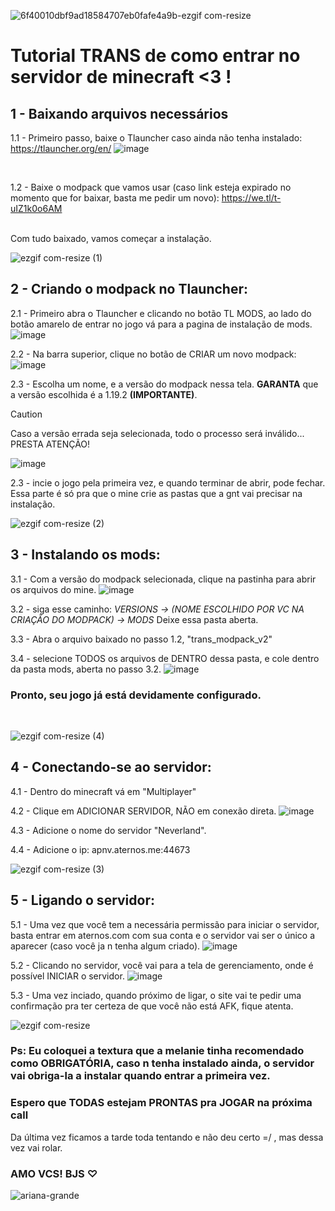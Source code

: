 
![6f40010dbf9ad18584707eb0fafe4a9b-ezgif com-resize](https://github.com/user-attachments/assets/f6b78f88-22e6-4824-8e24-7764a4abfc59)

# Tutorial TRANS de como entrar no servidor de minecraft <3 ! 


## 1 - Baixando arquivos necessários

1.1 - Primeiro passo, baixe o Tlauncher caso ainda não tenha instalado:
https://tlauncher.org/en/
![image](https://github.com/user-attachments/assets/ea8dd1db-08d3-4767-9120-946f6de251f5)

<br>

1.2 - Baixe o modpack que vamos usar (caso link esteja expirado no momento que for baixar, basta me pedir um novo):
https://we.tl/t-uIZ1k0o6AM

<br>
Com tudo baixado, vamos começar a instalação.
<br>

![ezgif com-resize (1)](https://github.com/user-attachments/assets/dd2f84fa-859c-437a-86e1-d038a98bff57)


## 2 - Criando o modpack no Tlauncher:

2.1 - Primeiro abra o Tlauncher e clicando no botão TL MODS, ao lado do botão amarelo de entrar no jogo vá para a pagina de instalação de mods.
![image](https://github.com/user-attachments/assets/eaef8537-d2cd-4fa4-97c9-67e68a05bebb)
<br>

2.2 - Na barra superior, clique no botão de CRIAR um novo modpack:
![image](https://github.com/user-attachments/assets/0e4701f0-70cc-4293-b61b-19982bb09494)
<br>

2.3 - Escolha um nome, e a versão do modpack nessa tela.
      **GARANTA** que a versão escolhida é a 1.19.2 **(IMPORTANTE)**.

> [!CAUTION]
> Caso a versão errada seja selecionada, todo o processo será inválido... PRESTA ATENÇÃO!

![image](https://github.com/user-attachments/assets/06b3440d-0384-4a94-87bf-64c17b299e01)
<br>


2.3 - incie o jogo pela primeira vez, e quando terminar de abrir, pode fechar.
Essa parte é só pra que o mine crie as pastas que a gnt vai precisar na instalação.
<br>

![ezgif com-resize (2)](https://github.com/user-attachments/assets/036e1ece-b56e-42d0-b4ee-bd155219d3de)

## 3 - Instalando os mods:

3.1 - Com a versão do modpack selecionada, clique na pastinha para abrir os arquivos do mine.
![image](https://github.com/user-attachments/assets/1209f3ab-58d1-426e-b6cb-cf4d437acd48)
<br>

3.2 - siga esse caminho:
*VERSIONS -> (NOME ESCOLHIDO POR VC NA CRIAÇÃO DO MODPACK) -> MODS*
Deixe essa pasta aberta.
<br>

3.3 - Abra o arquivo baixado no passo 1.2, "trans_modpack_v2"
<br>

3.4 - selecione TODOS os arquivos de DENTRO dessa pasta, e cole dentro da pasta mods, aberta no passo 3.2.
![image](https://github.com/user-attachments/assets/f5eb8bd9-0397-407c-8722-27df0d2ff9ce)
<br>

### Pronto, seu jogo já está devidamente configurado.
<br>

![ezgif com-resize (4)](https://github.com/user-attachments/assets/92114c39-b9af-4261-9ecb-f585599c7faa)

## 4 - Conectando-se ao servidor:

4.1 - Dentro do minecraft vá em "Multiplayer"
<br>

4.2 - Clique em ADICIONAR SERVIDOR, NÃO em conexão direta.
![image](https://github.com/user-attachments/assets/f94e5e5c-4d2f-4f0c-976d-68a17a1d7fc6)
<br>

4.3 - Adicione o nome do servidor "Neverland".
<br>

4.4 - Adicione o ip: apnv.aternos.me:44673
<br>

![ezgif com-resize (3)](https://github.com/user-attachments/assets/ff957e1b-7219-46d3-8edc-1dd55fadf1a5)

## 5 - Ligando o servidor:

5.1 - Uma vez que você tem a necessária permissão para iniciar o servidor, basta entrar em aternos.com com sua conta e o servidor vai ser o único a aparecer (caso você ja n tenha algum criado).
![image](https://github.com/user-attachments/assets/e36cd882-a755-43d4-8c42-54c0beca7096)
<br>

5.2 - Clicando no servidor, você vai para a tela de gerenciamento, onde é possível INICIAR o servidor.
![image](https://github.com/user-attachments/assets/048a848f-8915-4b27-973b-b100860e0fc6)
<br>

5.3 - Uma vez inciado, quando próximo de ligar, o site vai te pedir uma confirmação pra ter certeza de que você não está AFK, fique atenta.
<br>

![ezgif com-resize](https://github.com/user-attachments/assets/05ba5e4c-ccc8-41ec-928d-4501a4553407)

### Ps: Eu coloquei a textura que a melanie tinha recomendado como OBRIGATÓRIA, caso n tenha instalado ainda, o servidor vai obriga-la a instalar quando entrar a primeira vez.
### Espero que TODAS estejam PRONTAS pra JOGAR na próxima call
Da última vez ficamos a tarde toda tentando e não deu certo =/ , mas dessa vez vai rolar. 
### AMO VCS! BJS ♡

![ariana-grande](https://github.com/user-attachments/assets/0c50ef1d-bbd1-443e-9acd-e4bc6a0346ef)



